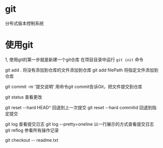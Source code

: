 # git
分布式版本控制系统

# 使用git

1, 使用git的第一步就是新建一个git仓库 
在项目目录中运行 `git init` 命令
 
git add .  将没有添加到仓库的文件添加到仓库
git add filePath 将指定文件添加到仓库

git commit -m '提交说明'  用命令git commit告诉Git，把文件提交到仓库

git status  查看更改

git reset --hard HEAD^ 回退到上一次提交
git reset --hard commitid 回退到指定提交

git log 查看提交日志
git log --pretty=oneline  以一行展示的方式查看提交日志
git reflog 参看所有操作记录

git checkout -- readme.txt 
